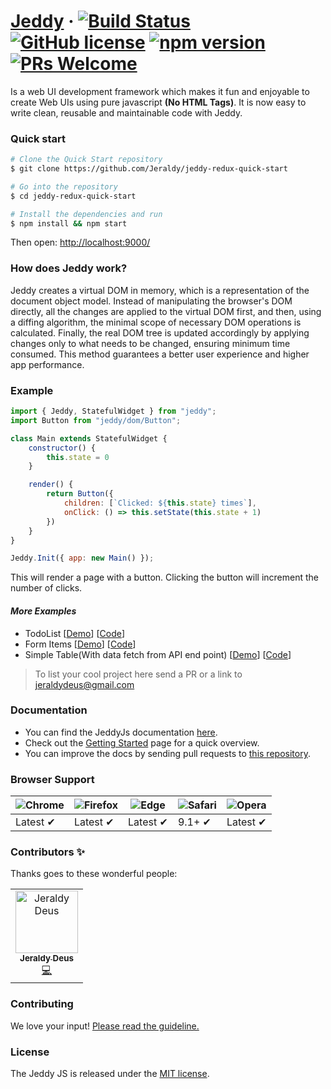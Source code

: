 
# [Jeddy](https://jeddyjs.netlify.app/) &middot; [![Build Status](https://travis-ci.com/Jeraldy/JeddyJs.svg?branch=master)](https://travis-ci.com/Jeraldy/JeddyJs) [![GitHub license](https://img.shields.io/badge/license-MIT-blue.svg)](https://opensource.org/licenses/MIT) [![npm version](https://img.shields.io/npm/v/jeddy.svg?style=flat)](https://www.npmjs.com/package/jeddy) [![PRs Welcome](https://img.shields.io/badge/PRs-welcome-brightgreen.svg)](https://github.com/Jeraldy/JeddyJs/blob/master/CONTRIBUTING.md)

Is a web UI development framework which makes it fun and enjoyable to create Web UIs using pure javascript **(No HTML Tags)**.
It is now easy to write clean, reusable and maintainable code with Jeddy.

### Quick start
```sh
# Clone the Quick Start repository
$ git clone https://github.com/Jeraldy/jeddy-redux-quick-start

# Go into the repository
$ cd jeddy-redux-quick-start

# Install the dependencies and run
$ npm install && npm start
```
Then open: [http://localhost:9000/](http://localhost:9000/)

### How does Jeddy work?
Jeddy creates a virtual DOM in memory, which is a representation of the document object model. Instead of manipulating the browser's DOM directly, all the changes are applied to the virtual DOM first, and then, using a diffing algorithm, the minimal scope of necessary DOM operations is calculated. Finally, the real DOM tree is updated accordingly by applying changes only to what needs to be changed, ensuring minimum time consumed. This method guarantees a better user experience and higher app performance.

### Example
```js
import { Jeddy, StatefulWidget } from "jeddy";
import Button from "jeddy/dom/Button";

class Main extends StatefulWidget {
    constructor() {
        this.state = 0
    }

    render() {
        return Button({
            children: [`Clicked: ${this.state} times`],
            onClick: () => this.setState(this.state + 1)
        })
    }
}

Jeddy.Init({ app: new Main() });
 ```
 This will render a page with a button. Clicking the button will increment the number of clicks.

#### *More Examples*
- TodoList [[Demo](https://jeddy-todo-list.netlify.app/)] [[Code](https://github.com/Jeraldy/jeddy-example-projects)]
- Form Items [[Demo](https://jeddy-form-items.netlify.app/)] [[Code](https://github.com/Jeraldy/jeddy-example-projects)]
- Simple Table(With data fetch from API end point) [[Demo](https://jeddy-simple-table.netlify.app/)] [[Code](https://github.com/Jeraldy/jeddy-example-projects)]
> To list your cool project here send a PR or a link to [jeraldydeus@gmail.com](jeraldydeus@gmail.com)

### Documentation
- You can find the JeddyJs documentation [here](https://jeddyjs.netlify.app/). 
- Check out the [Getting Started](https://jeddyjs.netlify.app/) page for a quick overview. 
- You can improve the docs by sending pull requests to [this repository](https://github.com/Jeraldy/JeddyJs).

### Browser Support
![Chrome](https://raw.github.com/alrra/browser-logos/master/src/chrome/chrome_48x48.png) | ![Firefox](https://raw.github.com/alrra/browser-logos/master/src/firefox/firefox_48x48.png) | ![Edge](https://raw.github.com/alrra/browser-logos/master/src/edge/edge_48x48.png) | ![Safari](https://raw.github.com/alrra/browser-logos/master/src/safari/safari_48x48.png) | ![Opera](https://raw.github.com/alrra/browser-logos/master/src/opera/opera_48x48.png)
| --- | --- | --- | --- | --- |
Latest ✔ | Latest ✔ | Latest ✔ | 9.1+ ✔ | Latest ✔ |


### Contributors ✨
Thanks goes to these wonderful people:
<!-- ALL-CONTRIBUTORS-LIST:START - Do not remove or modify this section -->
<!-- prettier-ignore -->
<table>
  <tr>
     <td align="center"><a href="https://jeraldy.github.io/">
     <img src="https://avatars2.githubusercontent.com/u/29575941?s=400&u=ce945c5568ab55b31edf6d7a0ea20722c81684c9&v=4" width="100px;" alt="Jeraldy Deus"/><br /><sub><b>Jeraldy Deus</b></sub></a><br />
     <a href="https://github.com/Jeraldy/JeddyJs/commits?author=Jeraldy" title="Code">💻</a></td>
  </tr>
</table>

<!-- ALL+-CONTRIBUTORS-LIST:END -->
### Contributing
We love your input!
[Please read the guideline.](https://github.com/Jeraldy/JeddyJs/blob/master/CONTRIBUTING.md)

### License
The Jeddy JS is released under the
[MIT license](https://opensource.org/licenses/MIT).